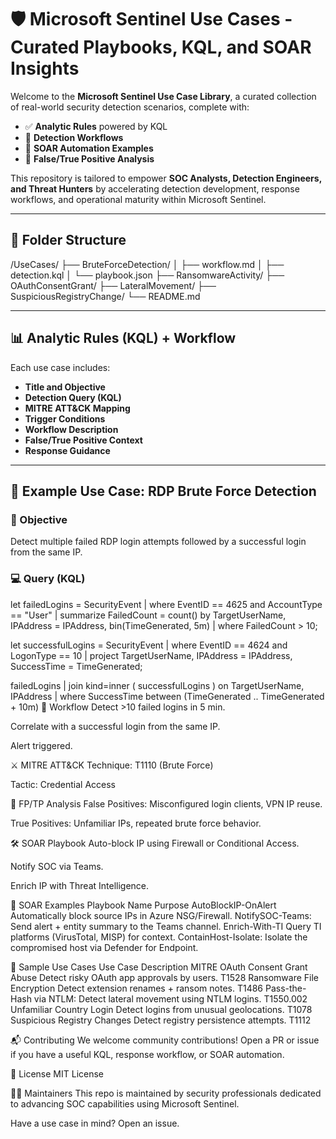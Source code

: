 # 🛡️ Microsoft Sentinel Use Cases - Curated Playbooks, KQL, and SOAR Insights

Welcome to the **Microsoft Sentinel Use Case Library**, a curated collection of real-world security detection scenarios, complete with:

- ✅ **Analytic Rules** powered by KQL
- 🔁 **Detection Workflows**
- 🤖 **SOAR Automation Examples**
- 📘 **False/True Positive Analysis**

This repository is tailored to empower **SOC Analysts, Detection Engineers, and Threat Hunters** by accelerating detection development, response workflows, and operational maturity within Microsoft Sentinel.

---

## 📂 Folder Structure

/UseCases/
├── BruteForceDetection/
│ ├── workflow.md
│ ├── detection.kql
│ └── playbook.json
├── RansomwareActivity/
├── OAuthConsentGrant/
├── LateralMovement/
├── SuspiciousRegistryChange/
└── README.md

---

## 📊 Analytic Rules (KQL) + Workflow

Each use case includes:

- **Title and Objective**
- **Detection Query (KQL)**
- **MITRE ATT&CK Mapping**
- **Trigger Conditions**
- **Workflow Description**
- **False/True Positive Context**
- **Response Guidance**

---

## 🧠 Example Use Case: RDP Brute Force Detection

### 🔎 Objective
Detect multiple failed RDP login attempts followed by a successful login from the same IP.

### 💻 Query (KQL)

let failedLogins = SecurityEvent
| where EventID == 4625 and AccountType == "User"
| summarize FailedCount = count() by TargetUserName, IPAddress = IPAddress, bin(TimeGenerated, 5m)
| where FailedCount > 10;

let successfulLogins = SecurityEvent
| where EventID == 4624 and LogonType == 10
| project TargetUserName, IPAddress = IPAddress, SuccessTime = TimeGenerated;

failedLogins
| join kind=inner (
    successfulLogins
) on TargetUserName, IPAddress
| where SuccessTime between (TimeGenerated .. TimeGenerated + 10m)
🧭 Workflow
Detect >10 failed logins in 5 min.

Correlate with a successful login from the same IP.

Alert triggered.

⚔️ MITRE ATT&CK
Technique: T1110 (Brute Force)

Tactic: Credential Access

🚦 FP/TP Analysis
False Positives: Misconfigured login clients, VPN IP reuse.

True Positives: Unfamiliar IPs, repeated brute force behavior.

🛠️ SOAR Playbook
Auto-block IP using Firewall or Conditional Access.

Notify SOC via Teams.

Enrich IP with Threat Intelligence.

🔁 SOAR Examples
Playbook Name	Purpose
AutoBlockIP-OnAlert	Automatically block source IPs in Azure NSG/Firewall.
NotifySOC-Teams: Send alert + entity summary to the Teams channel.
Enrich-With-TI	Query TI platforms (VirusTotal, MISP) for context.
ContainHost-Isolate: Isolate the compromised host via Defender for Endpoint.

🔐 Sample Use Cases
Use Case	Description	MITRE
OAuth Consent Grant Abuse	Detect risky OAuth app approvals by users.	T1528
Ransomware File Encryption	Detect extension renames + ransom notes.	T1486
Pass-the-Hash via NTLM: Detect lateral movement using NTLM logins.	T1550.002
Unfamiliar Country Login	Detect logins from unusual geolocations.	T1078
Suspicious Registry Changes	Detect registry persistence attempts.	T1112

📬 Contributing
We welcome community contributions! Open a PR or issue if you have a useful KQL, response workflow, or SOAR automation.

🧾 License
MIT License

🙋‍♂️ Maintainers
This repo is maintained by security professionals dedicated to advancing SOC capabilities using Microsoft Sentinel.

Have a use case in mind? Open an issue.
